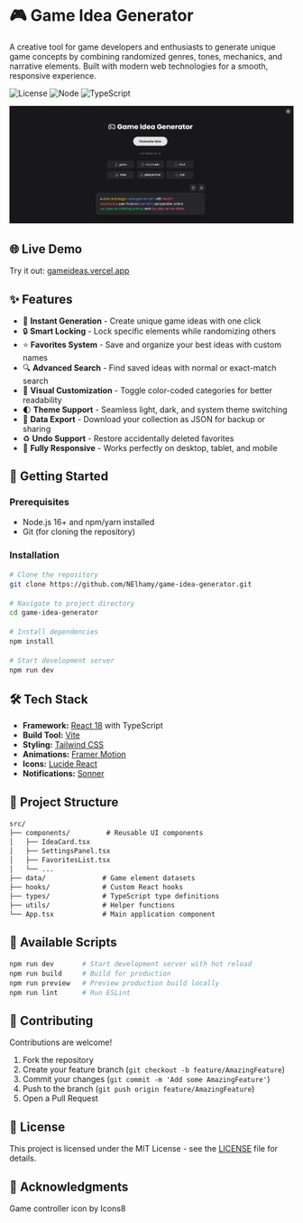 # 🎮 Game Idea Generator

A creative tool for game developers and enthusiasts to generate unique game concepts by combining randomized genres, tones, mechanics, and narrative elements. Built with modern web technologies for a smooth, responsive experience.

![License](https://img.shields.io/badge/license-MIT-blue.svg)
![Node](https://img.shields.io/badge/node-%3E%3D16-green)
![TypeScript](https://img.shields.io/badge/TypeScript-5.0-blue)

![Generator Dark Mode](./public/screenshots/generator-dark.png)

## 🌐 Live Demo

Try it out: [gameideas.vercel.app](https://gameideas.vercel.app)

## ✨ Features

- 🎲 **Instant Generation** - Create unique game ideas with one click
- 🔒 **Smart Locking** - Lock specific elements while randomizing others
- ⭐ **Favorites System** - Save and organize your best ideas with custom names
- 🔍 **Advanced Search** - Find saved ideas with normal or exact-match search
- 🎨 **Visual Customization** - Toggle color-coded categories for better readability
- 🌓 **Theme Support** - Seamless light, dark, and system theme switching
- 💾 **Data Export** - Download your collection as JSON for backup or sharing
- ♻️ **Undo Support** - Restore accidentally deleted favorites
- 📱 **Fully Responsive** - Works perfectly on desktop, tablet, and mobile

## 🚀 Getting Started

### Prerequisites

- Node.js 16+ and npm/yarn installed
- Git (for cloning the repository)

### Installation

```bash
# Clone the repository
git clone https://github.com/NElhamy/game-idea-generator.git

# Navigate to project directory
cd game-idea-generator

# Install dependencies
npm install

# Start development server
npm run dev
```

## 🛠️ Tech Stack

- **Framework:** [React 18](https://reactjs.org/) with TypeScript
- **Build Tool:** [Vite](https://vitejs.dev/)
- **Styling:** [Tailwind CSS](https://tailwindcss.com/)
- **Animations:** [Framer Motion](https://www.framer.com/motion/)
- **Icons:** [Lucide React](https://lucide.dev/)
- **Notifications:** [Sonner](https://sonner.emilkowal.ski/)

## 📁 Project Structure

```
src/
├── components/         # Reusable UI components
│   ├── IdeaCard.tsx
│   ├── SettingsPanel.tsx
│   ├── FavoritesList.tsx
│   └── ...
├── data/              # Game element datasets
├── hooks/             # Custom React hooks
├── types/             # TypeScript type definitions
├── utils/             # Helper functions
└── App.tsx            # Main application component
```

## 🔧 Available Scripts

```bash
npm run dev       # Start development server with hot reload
npm run build     # Build for production
npm run preview   # Preview production build locally
npm run lint      # Run ESLint
```

## 🤝 Contributing

Contributions are welcome!

1. Fork the repository
2. Create your feature branch (`git checkout -b feature/AmazingFeature`)
3. Commit your changes (`git commit -m 'Add some AmazingFeature'`)
4. Push to the branch (`git push origin feature/AmazingFeature`)
5. Open a Pull Request

## 📄 License

This project is licensed under the MIT License - see the [LICENSE](LICENSE) file for details.

## 🙏 Acknowledgments

Game controller icon by Icons8
